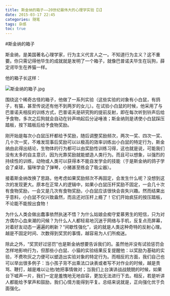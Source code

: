 ```yaml
---
title: 斯金纳的箱子——20世纪最伟大的心理学实验【1】
date: 2015-03-17 22:45
categories: 随笔
tags: 杂感
toc: true
---
```

#斯金纳的箱子

斯金纳，是美国著名心理学家，行为主义代言人之一。不知道行为主义？这不重要。你只需记得他毕生的成就就是发明了一个箱子，就像巴普诺夫毕生在玩狗，薛定谔毕生在养猫一样。

他的箱子长这样：

![斯金纳的箱子.jpg](http://upload-images.jianshu.io/upload_images/29336-8fafbc3e289edae0.jpg)

围绕这个稀奇古怪的箱子，他做了一系列实验（这些实验的对象有小白鼠，有鸽子，有猫，甚至传说还有他不到两岁的女儿）。在试验小白鼠的时候，他采用了与巴普诺夫相反的训练方式，巴普诺夫是研究狗的提前反射，即在每次听到铃声后给予食物，多次之后狗就会自动在铃声响起后分泌唾液；斯金纳则是诱使小白鼠踩压踏板，按下踏板后给予食物奖励。

刚开始是每次小白鼠压杆都给予奖励，随后调整奖励频次，两次一奖、四次一奖、几十次一奖，不难发现事后奖励可以以极高的效率训练出小白鼠的特定行为，斯金纳由此得出结论，生物体的行为都可以由奖励性训练习得，这也就是说，可能我们没有太多的自主意识，因为光靠奖励就能塑造人类行为。而且可以想象，以强烈的持续性的训练，动物或人类可以获得本不能自发学会的技能（于是斯金纳的鸽子学会了桌球，猫咪学会了弹琴，小猪甚至练会了吸尘器）。

接着斯金纳改换了思路，他考虑如果奖励频次不再固定，会发生什么呢？没想到这次的发现更大。原本在正常人的逻辑中，如果小白鼠压杆奖励不固定，一会几十次有食物奖励，一会又是几次有食物奖励，小白鼠应该很快会丧失兴趣。然而结果出乎意料，小白鼠不仅兴致盎然，而且还对压杆上瘾了！它们开始疯狂的按压踏板，不论能不能按出食物！

为什么人类会做出蠢事依然执迷不悟？为什么姑娘会痴守爱慕男生的短信，只为对方偶尔心血来潮的问候？为什么人人都轻易地沉迷于网络与手机，反复点亮屏幕，对着好友动态一遍遍的刷新？“间歇性强化”，说的就是人类这种奇特的反射心理。越是不固定时间、次数得到奖赏的事情，越容易为人们所痴迷。

除此之外，“奖赏好过惩罚”也是斯金纳想要告诉我们的。虽然他并没有试验惩罚会怎样地影响行为，但那些小白鼠、小猫的实验结果反复提醒他：以奖励为基础的实验，不费吹灰之力便可以塑造出实验对象的特定行为。而相反的方面，我们自己也可以举出很多例子：当小孩子背不出乘法口诀表或者写不对作业的时候，越是责骂、鞭打，越是难以让他/她把事情做对；当我们上台演讲战战兢兢的时候，如果台下嘘声一片，我们一定是羞愧地无地自容，更加无法进行下去。相反，若是听讲人都能给予掌声和鼓励，我们心情方能得到平复。总结来说就是，正向强化优于负面强化。
